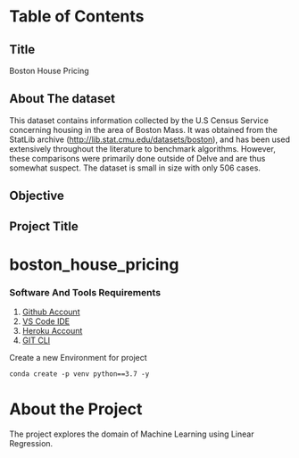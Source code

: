 # Table of Contents

## Title

Boston House Pricing

## About The dataset

This dataset contains information collected by the U.S Census Service concerning housing in the area of Boston Mass. It was obtained from the StatLib archive (http://lib.stat.cmu.edu/datasets/boston), and has been used extensively throughout the literature to benchmark algorithms. However, these comparisons were primarily done outside of Delve and are thus somewhat suspect. The dataset is small in size with only 506 cases.


## Objective


##  <a name ="Project Title">Project Title</a>

# boston_house_pricing
### Software And Tools Requirements
1. [Github Account](https://github.com)
2. [VS Code IDE](https://code.visualstudio.com)
3. [Heroku Account](https://heroku.com)
4. [GIT CLI](https://git-scm.com/)


Create a new Environment for project

```
conda create -p venv python==3.7 -y

```

# About the Project 

The project explores the domain of Machine Learning using Linear Regression.  

